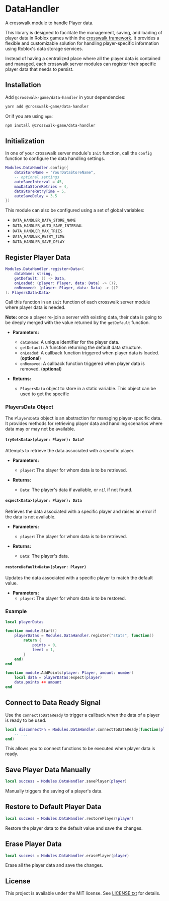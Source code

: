 # DataHandler

A crosswalk module to handle Player data.

This library is designed to facilitate the management, saving, and loading of player data in Roblox games within the [crosswalk framework](https://crosswalk.seaofvoices.ca/). It provides a flexible and customizable solution for handling player-specific information using Roblox's data storage services.

Instead of having a centralized place where all the player data is contained and managed, each crosswalk server modules can register their specific player data that needs to persist.

## Installation

Add `@crosswalk-game/data-handler` in your dependencies:

```bash
yarn add @crosswalk-game/data-handler
```

Or if you are using `npm`:

```bash
npm install @crosswalk-game/data-handler
```

## Initialization

In one of your crosswalk server module's `Init` function, call the `config` function to configure the data handling settings.

```lua
Modules.DataHandler.config({
    dataStoreName = "YourDataStoreName",
    -- optional settings
    autoSaveInterval = 45,
    maxDataStoreRetries = 4,
    dataStoreRetryTime = 5,
    autoSaveDelay = 3.5
})
```

This module can also be configured using a set of global variables:

- `DATA_HANDLER_DATA_STORE_NAME`
- `DATA_HANDLER_AUTO_SAVE_INTERVAL`
- `DATA_HANDLER_MAX_TRIES`
- `DATA_HANDLER_RETRY_TIME`
- `DATA_HANDLER_SAVE_DELAY`

## Register Player Data

```lua
Modules.DataHandler.register<Data>(
    dataName: string,
    getDefault: () -> Data,
    onLoaded: (player: Player, data: Data) -> ()?,
    onRemoved: (player: Player, data: Data) -> ()?
): PlayersData<Data>
```

Call this function in an `Init` function of each crosswalk server module where player data is needed.

**Note:** once a player re-join a server with existing data, their data is going to be deeply merged with the value returned by the `getDefault` function.

- **Parameters:**

  - `dataName`: A unique identifier for the player data.
  - `getDefault`: A function returning the default data structure.
  - `onLoaded`: A callback function triggered when player data is loaded. (**optional**)
  - `onRemoved`: A callback function triggered when player data is removed. (**optional**)

- **Returns:**
  - `PlayersData` object to store in a static variable. This object can be used to get the specific

### PlayersData Object

The `PlayersData` object is an abstraction for managing player-specific data. It provides methods for retrieving player data and handling scenarios where data may or may not be available.

#### `tryGet<Data>(player: Player): Data?`

Attempts to retrieve the data associated with a specific player.

- **Parameters:**

  - `player`: The player for whom data is to be retrieved.

- **Returns:**
  - `Data`: The player's data if available, or `nil` if not found.

#### `expect<Data>(player: Player): Data`

Retrieves the data associated with a specific player and raises an error if the data is not available.

- **Parameters:**

  - `player`: The player for whom data is to be retrieved.

- **Returns:**
  - `Data`: The player's data.

#### `restoreDefault<Data>(player: Player)`

Updates the data associated with a specific player to match the default value.

- **Parameters:**
  - `player`: The player for whom data is to be restored.

### Example

```lua
local playerDatas

function module.Start()
    playerDatas = Modules.DataHandler.register("stats", function()
        return {
            points = 0,
            level = 1,
        }
    end)
end

function module.AddPoints(player: Player, amount: number)
    local data = playerDatas:expect(player)
    data.points += amount
end
```

## Connect to Data Ready Signal

Use the `connectToDataReady` to trigger a callback when the data of a player is ready to be used.

```lua
local disconnectFn = Modules.DataHandler.connectToDataReady(function(player: Player)
    -- ...
end)
```

This allows you to connect functions to be executed when player data is ready.

## Save Player Data Manually

```lua
local success = Modules.DataHandler.savePlayer(player)
```

Manually triggers the saving of a player's data.

## Restore to Default Player Data

```lua
local success = Modules.DataHandler.restorePlayer(player)
```

Restore the player data to the default value and save the changes.

## Erase Player Data

```lua
local success = Modules.DataHandler.erasePlayer(player)
```

Erase all the player data and save the changes.

## License

This project is available under the MIT license. See [LICENSE.txt](LICENSE.txt) for details.
